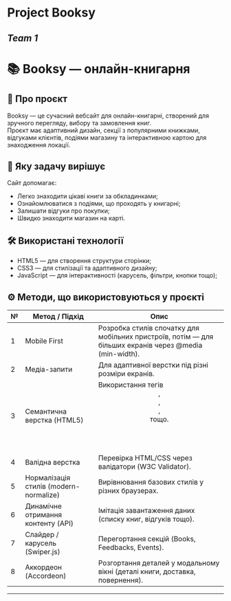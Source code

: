 # Project Booksy

## _Team 1_

# 📚 Booksy — онлайн-книгарня

## 🧩 Про проєкт

Booksy — це сучасний вебсайт для онлайн-книгарні, створений для зручного
перегляду, вибору та замовлення книг.  
Проєкт має адаптивний дизайн, секції з популярними книжками, відгуками клієнтів,
подіями магазину та інтерактивною картою для знаходження локації.

## 🎯 Яку задачу вирішує

Сайт допомагає:

- Легко знаходити цікаві книги за обкладинками;
- Ознайомлюватися з подіями, що проходять у книгарні;
- Залишати відгуки про покупки;
- Швидко знаходити магазин на карті.

## 🛠 Використані технології

- HTML5 — для створення структури сторінки;
- CSS3 — для стилізації та адаптивного дизайну;
- JavaScript — для інтерактивності (карусель, фільтри, кнопки тощо);

## ⚙️ Методи, що використовуються у проєкті

| №   | Метод / Підхід                         | Опис                                                                                                    |
| --- | -------------------------------------- | ------------------------------------------------------------------------------------------------------- |
| 1   | Mobile First                           | Розробка стилів спочатку для мобільних пристроїв, потім — для більших екранів через @media (min-width). |
| 2   | Медіа-запити                           | Для адаптивної верстки під різні розміри екранів.                                                       |
| 3   | Семантична верстка (HTML5)             | Використання тегів <header>, <main>, <section>, <footer> тощо.                                          |
| 4   | Валідна верстка                        | Перевірка HTML/CSS через валідатори (W3C Validator).                                                    |
| 5   | Нормалізація стилів (modern-normalize) | Вирівнювання базових стилів у різних браузерах.                                                         |
| 6   | Динамічне отримання контенту (API)     | Імітація завантаження даних (списку книг, відгуків тощо).                                               |
| 7   | Слайдер / карусель (Swiper.js)         | Перегортання секцій (Books, Feedbacks, Events).                                                         |
| 8   | Аккордеон (Accordeon)                  | Розгортання деталей у модальному вікні (деталі книги, доставка, повернення).                            |

---
